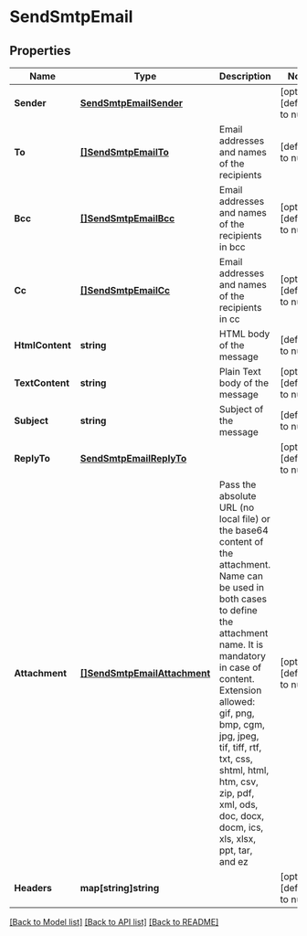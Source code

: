 # SendSmtpEmail

## Properties
Name | Type | Description | Notes
------------ | ------------- | ------------- | -------------
**Sender** | [**SendSmtpEmailSender**](SendSmtpEmailSender.md) |  | [optional] [default to null]
**To** | [**[]SendSmtpEmailTo**](SendSmtpEmailTo.md) | Email addresses and names of the recipients | [default to null]
**Bcc** | [**[]SendSmtpEmailBcc**](SendSmtpEmailBcc.md) | Email addresses and names of the recipients in bcc | [optional] [default to null]
**Cc** | [**[]SendSmtpEmailCc**](SendSmtpEmailCc.md) | Email addresses and names of the recipients in cc | [optional] [default to null]
**HtmlContent** | **string** | HTML body of the message | [default to null]
**TextContent** | **string** | Plain Text body of the message | [optional] [default to null]
**Subject** | **string** | Subject of the message | [default to null]
**ReplyTo** | [**SendSmtpEmailReplyTo**](SendSmtpEmailReplyTo.md) |  | [optional] [default to null]
**Attachment** | [**[]SendSmtpEmailAttachment**](SendSmtpEmailAttachment.md) | Pass the absolute URL (no local file) or the base64 content of the attachment. Name can be used in both cases to define the attachment name. It is mandatory in case of content. Extension allowed: gif, png, bmp, cgm, jpg, jpeg, tif, tiff, rtf, txt, css, shtml, html, htm, csv, zip, pdf, xml, ods, doc, docx, docm, ics, xls, xlsx, ppt, tar, and ez | [optional] [default to null]
**Headers** | **map[string]string** |  | [optional] [default to null]

[[Back to Model list]](../README.md#documentation-for-models) [[Back to API list]](../README.md#documentation-for-api-endpoints) [[Back to README]](../README.md)


